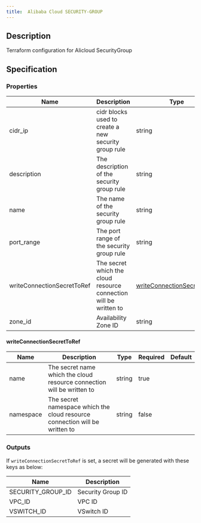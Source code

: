```yaml
---
title:  Alibaba Cloud SECURITY-GROUP
---
```


## Description

Terraform configuration for Alicloud SecurityGroup

## Specification


### Properties

 Name | Description | Type | Required | Default 
 ------------ | ------------- | ------------- | ------------- | ------------- 
 cidr_ip | cidr blocks used to create a new security group rule | string | false |  
 description | The description of the security group rule | string | false |  
 name | The name of the security group rule | string | false |  
 port_range | The port range of the security group rule | string | false |  
 writeConnectionSecretToRef | The secret which the cloud resource connection will be written to | [writeConnectionSecretToRef](#writeConnectionSecretToRef) | false |  
 zone_id | Availability Zone ID | string | false |  


#### writeConnectionSecretToRef

 Name | Description | Type | Required | Default 
 ------------ | ------------- | ------------- | ------------- | ------------- 
 name | The secret name which the cloud resource connection will be written to | string | true |  
 namespace | The secret namespace which the cloud resource connection will be written to | string | false |  


### Outputs

If `writeConnectionSecretToRef` is set, a secret will be generated with these keys as below:

 Name | Description 
 ------------ | ------------- 
 SECURITY_GROUP_ID | Security Group ID
 VPC_ID | VPC ID
 VSWITCH_ID | VSwitch ID
